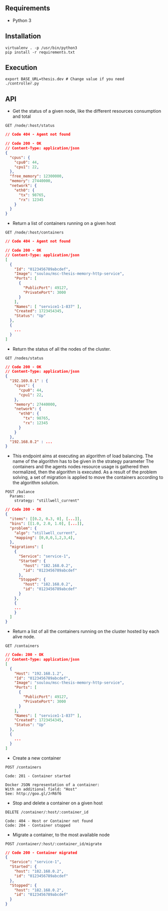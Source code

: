 ## Requirements

* Python 3

## Installation

```
virtualenv . -p /usr/bin/python3
pip install -r requirements.txt
```

## Execution

```
export BASE_URL=thesis.dev # Change value if you need
./controller.py
```

## API

* Get the status of a given node, like the different resources consumption and total

`GET /node/:host/status`

```json
// Code 404 - Agent not found

// Code 200 - OK
// Content-Type: application/json
{
  "cpus": {
    "cpu0": 44,
    "cpu1": 22,
  },
  "free_memory": 12300000,
  "memory": 27440000,
  "network": {
    "eth0": {
      "tx": 98765,
      "rx": 12345
    }
  }
}
```

* Return a list of containers running on a given host

`GET /node/:host/containers`

```json
// Code 404 - Agent not found

// Code 200 - OK
// Content-Type: application/json
[
  {
    "Id": "0123456789abcdef",
    "Image": "soulou/msc-thesis-memory-http-service",
    "Ports": [
      {
        "PublicPort": 49127,
        "PrivatePort": 3000
      }
    ],
    "Names": [ "service1-1-837" ],
    "Created": 1723454345,
    "Status": "Up"
  },
  {
    ...
  }
]
```


* Return the status of all the nodes of the cluster.

`GET /nodes/status`

```json
// Code 200 - OK
// Content-Type: application/json
{
  "192.169.0.1" : {
    "cpus": {
      "cpu0": 44,
      "cpu1": 22,
    },
    "memory": 27440000,
    "network": {
      "eth0": {
        "tx": 98765,
        "rx": 12345
      }
    }
  },
  "192.168.0.2" : ...
}
```


* This endpoint aims at executing an algorithm of load balancing.
  The name of the algorithm has to be given in the strategy parameter
  The containers and the agents nodes resource usage is gathered then normalized,
  then the algorithm is executed.
  As a result of the problem solving, a set of migration is applied to move
  the containers according to the algorithm solution.

```
POST /balance
  Params:
    strategy: "stillwell_current"
```

```json
// Code 200 - OK
{
  "items": [[0.2, 0.3, 0], [...]],
  "bins": [[1.0, 2.0, 1.0], [...]],
  "problem": {
    "algo": "stillwell_current",
    "mapping": [0,0,0,1,2,3,4],
  },
  "migrations": [
    {
      "Service": "service-1",
      "Started": {
        "host": "182.168.0.2",
        "id": "0123456789abcdef"
      },
      "Stopped": {
        "host": "182.168.0.2",
        "id": "0123456789abcdef"
      }
    },
    {
    ...
    }
  ]
}
```


* Return a list of all the containers running on the cluster
  hosted by each alive node.

`GET /containers`

```json
// Code: 200 - OK
// Content-Type: application/json
[
  {
    "Host": "192.168.1.2",
    "Id": "0123456789abcdef",
    "Image": "soulou/msc-thesis-memory-http-service",
    "Ports": [
      {
        "PublicPort": 49127,
        "PrivatePort": 3000
      }
    ],
    "Names": [ "service1-1-837" ],
    "Created": 1723454345,
    "Status": "Up"
  },
  {
    ...
  }
]
```

* Create a new container

`POST /containers`

```
Code: 201 - Container started

Docker JSON representation of a container:
With an additional field: "Host"
See: http://goo.gl/JrR6f6
```

* Stop and delete a container on a given host

`DELETE /container/:host/:container_id`

```
Code: 404 - Host or Container not found
Code: 204 - Container stopped
```

* Migrate a container, to the most available node

`POST /container/:host/:container_id/migrate`

```json
// Code 200 - Container migrated
{
  "Service": "service-1",
  "Started": {
    "host": "182.168.0.2",
    "id": "0123456789abcdef"
  },
  "Stopped": {
    "host": "182.168.0.2",
    "id": "0123456789abcdef"
  }
}
```
